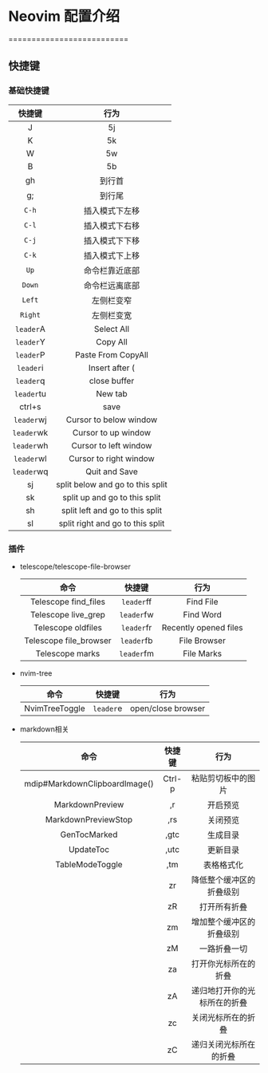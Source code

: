 # Neovim 配置介绍

==========================

## 快捷键

### 基础快捷键

|   快捷键   |               行为               |
| :--------: | :------------------------------: |
|     J      |                5j                |
|     K      |                5k                |
|     W      |                5w                |
|     B      |                5b                |
|     gh     |              到行首              |
|     g;     |              到行尾              |
|   `C-h`    |          插入模式下左移          |
|   `C-l`    |          插入模式下右移          |
|   `C-j`    |          插入模式下下移          |
|   `C-k`    |          插入模式下上移          |
|    `Up`    |          命令栏靠近底部          |
|   `Down`   |          命令栏远离底部          |
|   `Left`   |            左侧栏变窄            |
|  `Right`   |            左侧栏变宽            |
| `leader`A  |            Select All            |
| `leader`Y  |             Copy All             |
| `leader`P  |        Paste From CopyAll        |
| `leader`i  |          Insert after (          |
| `leader`q  |           close buffer           |
| `leader`tu |             New tab              |
|   ctrl+s   |               save               |
| `leader`wj |      Cursor to below window      |
| `leader`wk |       Cursor to up window        |
| `leader`wh |      Cursor to left window       |
| `leader`wl |      Cursor to right window      |
| `leader`wq |          Quit and Save           |
|     sj     | split below and go to this split |
|     sk     |  split up and go to this split   |
|     sh     | split left and go to this split  |
|     sl     | split right and go to this split |

### 插件

- telescope/telescope-file-browser

  |          命令          |   快捷键   |         行为          |
  | :--------------------: | :--------: | :-------------------: |
  |  Telescope find_files  | `leader`ff |       Find File       |
  |  Telescope live_grep   | `leader`fw |       Find Word       |
  |   Telescope oldfiles   | `leader`fr | Recently opened files |
  | Telescope file_browser | `leader`fb |     File Browser      |
  |    Telescope marks     | `leader`fm |      File Marks       |

- nvim-tree

  |      命令      |  快捷键   |        行为        |
  | :------------: | :-------: | :----------------: |
  | NvimTreeToggle | `leader`e | open/close browser |

- markdown相关

  |             命令              | 快捷键 |             行为             |
  | :---------------------------: | :----: | :--------------------------: |
  | mdip#MarkdownClipboardImage() | Ctrl-p |      粘贴剪切板中的图片      |
  |        MarkdownPreview        |   ,r   |           开启预览           |
  |      MarkdownPreviewStop      |  ,rs   |           关闭预览           |
  |         GenTocMarked          |  ,gtc  |           生成目录           |
  |           UpdateToc           |  ,utc  |           更新目录           |
  |        TableModeToggle        |  ,tm   |          表格格式化          |
  |                               |   zr   |   降低整个缓冲区的折叠级别   |
  |                               |   zR   |         打开所有折叠         |
  |                               |   zm   |   增加整个缓冲区的折叠级别   |
  |                               |   zM   |         一路折叠一切         |
  |                               |   za   |     打开你光标所在的折叠     |
  |                               |   zA   | 递归地打开你的光标所在的折叠 |
  |                               |   zc   |      关闭光标所在的折叠      |
  |                               |   zC   |    递归关闭光标所在的折叠    |
